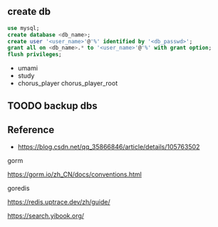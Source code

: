 
## create db

```sql
use mysql;
create database <db_name>;
create user '<user_name>'@'%' identified by '<db_passwd>';
grant all on <db_name>.* to '<user_name>'@'%' with grant option;
flush privileges;
```

- umami
- study
- chorus_player chorus_player_root

## TOODO backup dbs

## Reference

- https://blog.csdn.net/qq_35866846/article/details/105763502



gorm

https://gorm.io/zh_CN/docs/conventions.html

goredis

https://redis.uptrace.dev/zh/guide/

https://search.yibook.org/
